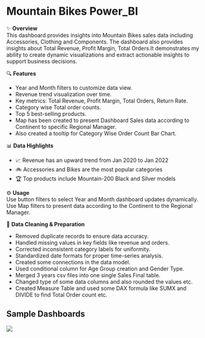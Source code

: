 # Mountain Bikes Power_BI

✨ **Overview**  
This dashboard provides insights into Mountain Bikes sales data including Accessories, Clothing and Components. The dashboard also provides insights about Total Revenue, Profit Margin, Total Orders.It demonstrates my ability to create dynamic visualizations and extract actionable insights to support business decisions.

🔍 **Features**  
- Year and Month filters to customize data view.
- Revenue trend visualization over time.
- Key metrics: Total Revenue, Profit Margin, Total Orders, Return Rate.
- Category wise Total order counts.
- Top 5 best-selling products.
- Map has been created to present Dashboard Sales data according to Continent to specific Regional Manager.
- Also created a tooltip for Category Wise Order Count Bar Chart.

📊 **Data Highlights**  
- 📈 Revenue has an upward trend from Jan 2020 to Jan 2022  
- 🚲 Accessories and Bikes are the most popular categories  
- 🏆 Top products include Mountain-200 Black and Silver models

⚙️ **Usage**  
Use button filters to select Year and Month dashboard updates dynamically.
Use Map filters to present data according to the Continent to the Regional Manager.

🧹 **Data Cleaning & Preparation**  
- Removed duplicate records to ensure data accuracy.
- Handled missing values in key fields like revenue and orders. 
- Corrected inconsistent category labels for uniformity. 
- Standardized date formats for proper time-series analysis.
- Created some connections in the data model.
- Used conditional column for Age Group creation and Gender Type.
- Merged 3 years csv files into one single Sales Final table.
- Changed type of some data columns and also rounded the values etc.
- Created Measure Table and used some DAX formula like SUMX and DIVIDE to find Total Order count etc.

## Sample Dashboards

<img src="C:\Users\hp\OneDrive\Pictures\Screenshots\Dashboard pic.png"/>&nbsp;
